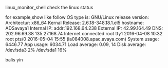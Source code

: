 linux_monitor_shell
check the linux status

for example,show like follow
 OS type is:  GNU/Linux
 release version:
 Architectur:  x86_64
 Kernal Release:  2.6.18-348.18.1.el5
 hostname:  ADSavaya1
 Internal IP:  addr:192.168.64.238
External IP:  42.99.164.49
 DNS:  202.96.69.38 135.27.168.74
Internet connected
root     tty1         2016-04-08 10:32
root     pts/0        2016-05-04 15:55 (la084008.apac.avaya.com)
 System usage:  6446.77
 App usage:  6034.71
 Load average:  0.09, 14
 Disk average:  /dev/sda3 2% /dev/sda1 16%

balis yin
